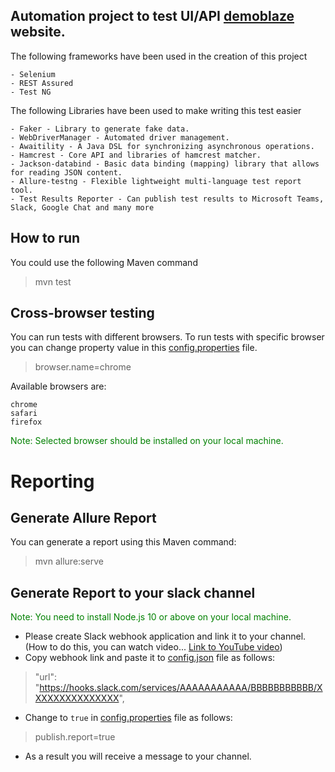 ## Automation project to test UI/API [demoblaze](https://www.demoblaze.com/) website.

Тhe following frameworks have been used in the creation of this project

```
- Selenium
- REST Assured
- Test NG
```

The following Libraries have been used to make writing this test easier

```
- Faker - Library to generate fake data.
- WebDriverManager - Automated driver management.
- Awaitility - A Java DSL for synchronizing asynchronous operations.
- Hamcrest - Core API and libraries of hamcrest matcher.
- Jackson-databind - Basic data binding (mapping) library that allows for reading JSON content.
- Allure-testng - Flexible lightweight multi-language test report tool.
- Test Results Reporter - Can publish test results to Microsoft Teams, Slack, Google Chat and many more
```

## How to run

You could use the following Maven command
> mvn test

## Cross-browser testing

You can run tests with different browsers. To run tests with specific browser you can change property value in
this [config.properties](config.properties) file.
> browser.name=chrome

Available browsers are:

```
chrome
safari
firefox
```

<p style='color:green'>Note: Selected browser should be installed on your local machine.</p>

# Reporting

## Generate Allure Report

You can generate a report using this Maven command:

> mvn allure:serve

## Generate Report to your slack channel

<p style='color:green'>Note: You need to install Node.js 10 or above on your local machine.</p>

- Please create Slack webhook application and link it to your channel. (How to do
  this, you can watch video... [Link to YouTube video](https://www.youtube.com/watch?v=6NJuntZSJVA))
- Copy webhook link and paste it to [config.json](config.json) file as follows:

> "url": "https://hooks.slack.com/services/AAAAAAAAAAA/BBBBBBBBBBB/XXXXXXXXXXXXXXX",

- Change to `true` in [config.properties](config.properties) file as follows:

> publish.report=true

- As a result you will receive a message to your channel.